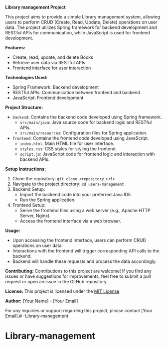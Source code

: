 **Library management Project**

This project aims to provide a simple Library management system, allowing users to perform CRUD (Create, Read, Update, Delete) operations on user data. The project utilizes Spring framework for backend development and RESTful APIs for communication, while JavaScript is used for frontend development.

**Features:**
- Create, read, update, and delete Books
- Retrieve user data via RESTful APIs
- Frontend interface for user interaction

**Technologies Used:**
- Spring Framework: Backend development
- RESTful APIs: Communication between frontend and backend
- JavaScript: Frontend development

**Project Structure:**
- `backend`: Contains the backend code developed using Spring framework.
  - `src/main/java`: Java source code for backend logic and RESTful APIs.
  - `src/main/resources`: Configuration files for Spring application.
- `frontend`: Contains the frontend code developed using JavaScript.
  - `index.html`: Main HTML file for user interface.
  - `styles.css`: CSS styles for styling the frontend.
  - `script.js`: JavaScript code for frontend logic and interaction with backend APIs.

**Setup Instructions:**
1. Clone the repository: `git clone <repository_url>`
2. Navigate to the project directory: `cd users-management`
3. Backend Setup:
   - Import the backend code into your preferred Java IDE.
   - Run the Spring application.
4. Frontend Setup:
   - Serve the frontend files using a web server (e.g., Apache HTTP Server, Nginx).
   - Access the frontend interface via a web browser.

**Usage:**
- Upon accessing the frontend interface, users can perform CRUD operations on user data.
- Interactions with the frontend will trigger corresponding API calls to the backend.
- Backend will handle these requests and process the data accordingly.

**Contributing:**
Contributions to this project are welcome! If you find any issues or have suggestions for improvements, feel free to submit a pull request or open an issue in the GitHub repository.

**License:**
This project is licensed under the [MIT License](https://opensource.org/licenses/MIT).

**Author:**
[Your Name] - [Your Email]

For any inquiries or support regarding this project, please contact [Your Email].# -Library-management
# Library-management
